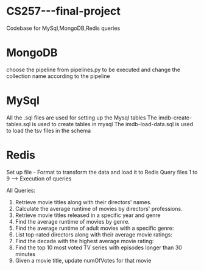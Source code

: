# CS257---final-project
Codebase for MySql,MongoDB,Redis queries 
# MongoDB
choose the pipeline from pipelines.py to be executed and change the collection name according to the pipeline 

# MySql
All the .sql files are used for setting up the Mysql tables
The imdb-create-tables.sql is used to create tables in mysql
The imdb-load-data.sql is used to load the tsv files in the schema

# Redis
Set up file - Format to transform the data and load it to Redis
Query files 1 to 9 --> Execution of queries

All Queries:
1. Retrieve movie titles along with their directors' names.
2. Calculate the average runtime of movies by directors' professions.
3. Retrieve movie titles released in a specific year and genre
4. Find the average runtime of movies by genre.
5. Find the average runtime of adult movies with a specific genre:
6. List top-rated directors along with their average movie ratings:
7. Find the decade with the highest average movie rating:
8. Find the top 10 most voted TV series with episodes longer than 30 minutes
9. Given a movie title, update numOfVotes for that movie
